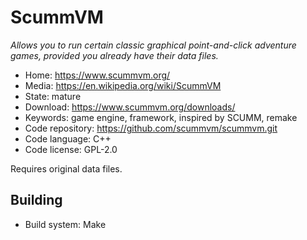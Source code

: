 # ScummVM

_Allows you to run certain classic graphical point-and-click adventure games, provided you already have their data files._

- Home: https://www.scummvm.org/
- Media: https://en.wikipedia.org/wiki/ScummVM
- State: mature
- Download: https://www.scummvm.org/downloads/
- Keywords: game engine, framework, inspired by SCUMM, remake
- Code repository: https://github.com/scummvm/scummvm.git
- Code language: C++
- Code license: GPL-2.0

Requires original data files.

## Building

- Build system: Make

